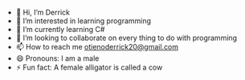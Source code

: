 - 👋 Hi, I’m Derrick 
- 👀 I’m interested in learning programming 
- 🌱 I’m currently learning C#
- 💞️ I’m looking to collaborate on every thing to do with programming 
- 📫 How to reach me otienoderrick20@gmail.com
- 😄 Pronouns: I am a male
- ⚡ Fun fact: A female alligator is called a cow

<!---
DerrickOti/DerrickOti is a ✨ special ✨ repository because its `README.md` (this file) appears on your GitHub profile.
You can click the Preview link to take a look at your changes.
--->
